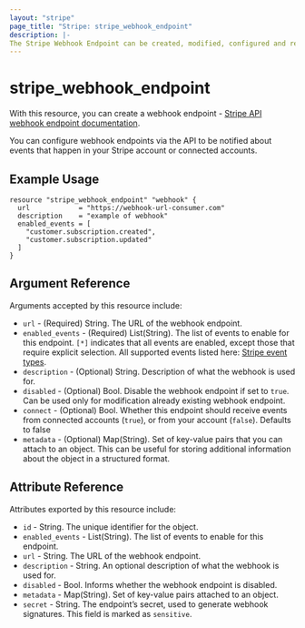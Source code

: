 ```yaml
---
layout: "stripe"
page_title: "Stripe: stripe_webhook_endpoint"
description: |-
The Stripe Webhook Endpoint can be created, modified, configured and removed by this resource.
---
```


# stripe_webhook_endpoint

With this resource, you can create a webhook endpoint - [Stripe API webhook endpoint documentation](https://stripe.com/docs/api/webhook_endpoints).

You can configure webhook endpoints via the API to be notified about events that happen in your Stripe account or connected accounts.

## Example Usage

```hcl
resource "stripe_webhook_endpoint" "webhook" {
  url            = "https://webhook-url-consumer.com"
  description    = "example of webhook"
  enabled_events = [
    "customer.subscription.created", 
    "customer.subscription.updated"
  ]
}
```

## Argument Reference

Arguments accepted by this resource include:

* `url` - (Required) String. The URL of the webhook endpoint.
* `enabled_events` - (Required) List(String). The list of events to enable for this endpoint. `[*]` indicates that all events are enabled, except those that require explicit selection. All supported events listed here: [Stripe event types](https://stripe.com/docs/api/events/types).
* `description` - (Optional) String. Description of what the webhook is used for.
* `disabled` - (Optional) Bool. Disable the webhook endpoint if set to `true`. Can be used only for modification already existing webhook endpoint.
* `connect` - (Optional) Bool. Whether this endpoint should receive events from connected accounts (`true`), or from your account (`false`). Defaults to false
* `metadata` - (Optional) Map(String). Set of key-value pairs that you can attach to an object. This can be useful for storing additional information about the object in a structured format.


## Attribute Reference

Attributes exported by this resource include:

* `id` - String. The unique identifier for the object.
* `enabled_events` - List(String). The list of events to enable for this endpoint.
* `url` - String. The URL of the webhook endpoint.
* `description` - String. An optional description of what the webhook is used for.
* `disabled` - Bool. Informs whether the webhook endpoint is disabled.
* `metadata` - Map(String). Set of key-value pairs attached to an object.
* `secret` - String. The endpoint’s secret, used to generate webhook signatures. This field is marked as `sensitive`.